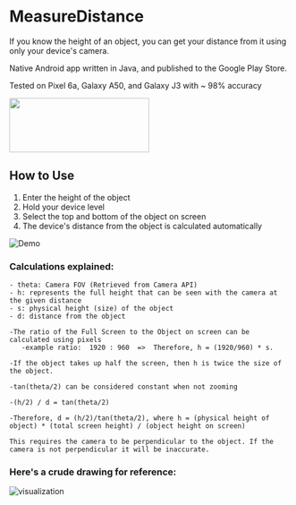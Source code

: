 # MeasureDistance
If you know the height of an object, you can get your distance from it using only your device's camera.

Native Android app written in Java, and published to the Google Play Store. 

Tested on Pixel 6a, Galaxy A50, and Galaxy J3 with ~ 98% accuracy

[<img src="https://play.google.com/intl/en_us/badges/static/images/badges/en_badge_web_generic.png" width="250" height="97">](https://play.google.com/store/apps/details?id=com.johnathanmitri.measuredistance)

## How to Use
1. Enter the height of the object
2. Hold your device level
3. Select the top and bottom of the object on screen 
4. The device's distance from the object is calculated automatically 

![Demo](https://github.com/johnathanmitri/MeasureDistance/assets/28831749/c978ac8c-6d69-45fb-8f19-fe9e88152876)
### Calculations explained:

    - theta: Camera FOV (Retrieved from Camera API)
    - h: represents the full height that can be seen with the camera at the given distance
    - s: physical height (size) of the object
    - d: distance from the object

    -The ratio of the Full Screen to the Object on screen can be calculated using pixels
       -example ratio:  1920 : 960  =>  Therefore, h = (1920/960) * s.

    -If the object takes up half the screen, then h is twice the size of the object.

    -tan(theta/2) can be considered constant when not zooming

    -(h/2) / d = tan(theta/2)

    -Therefore, d = (h/2)/tan(theta/2), where h = (physical height of object) * (total screen height) / (object height on screen)

    This requires the camera to be perpendicular to the object. If the camera is not perpendicular it will be inaccurate.
    
### Here's a crude drawing for reference:

![visualization](https://user-images.githubusercontent.com/28831749/213051167-187f4a8c-e756-4f16-87a3-c8824c383a78.png)
